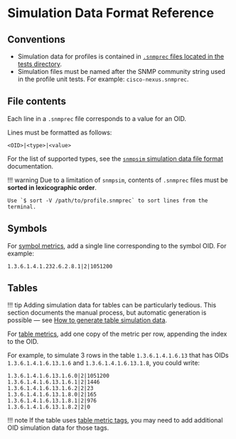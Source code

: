 # Simulation Data Format Reference

## Conventions

- Simulation data for profiles is contained in [`.snmprec` files located in the tests directory](https://github.com/DataDog/integrations-core/tree/master/snmp/tests/compose/data).
- Simulation files must be named after the SNMP community string used in the profile unit tests. For example: `cisco-nexus.snmprec`.

## File contents

Each line in a `.snmprec` file corresponds to a value for an OID.

Lines must be formatted as follows:

```
<OID>|<type>|<value>
```

For the list of supported types, see the [`snmpsim` simulation data file format](http://snmplabs.com/snmpsim/managing-simulation-data.html#file-format) documentation.

!!! warning
    Due to a limitation of `snmpsim`, contents of `.snmprec` files must be **sorted in lexicographic order**.

    Use `$ sort -V /path/to/profile.snmprec` to sort lines from the terminal.

## Symbols

For [symbol metrics](./profile-format.md#symbol-metrics), add a single line corresponding to the symbol OID. For example:

```console
1.3.6.1.4.1.232.6.2.8.1|2|1051200
```

## Tables

!!! tip
    Adding simulation data for tables can be particularly tedious. This section documents the manual process, but automatic generation is possible — see [How to generate table simulation data](./how-to.md#generate-table-simulation-data).

For [table metrics](./profile-format.md#table-metrics), add one copy of the metric per row, appending the index to the OID.

For example, to simulate 3 rows in the table `1.3.6.1.4.1.6.13` that has OIDs `1.3.6.1.4.1.6.13.1.6` and `1.3.6.1.4.1.6.13.1.8`, you could write:

```console
1.3.6.1.4.1.6.13.1.6.0|2|1051200
1.3.6.1.4.1.6.13.1.6.1|2|1446
1.3.6.1.4.1.6.13.1.6.2|2|23
1.3.6.1.4.1.6.13.1.8.0|2|165
1.3.6.1.4.1.6.13.1.8.1|2|976
1.3.6.1.4.1.6.13.1.8.2|2|0
```

!!! note
    If the table uses [table metric tags](./profile-format.md#table-metrics-tagging), you may need to add additional OID simulation data for those tags.
